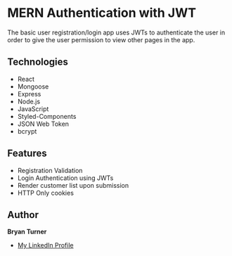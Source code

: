# MERN Authentication with JWT
The basic user registration/login app uses JWTs to authenticate the user in order to give the user permission to view other pages in the app. 

## Technologies
- React
- Mongoose
- Express
- Node.js
- JavaScript
- Styled-Components
- JSON Web Token
- bcrypt

## Features
- Registration Validation
- Login Authentication using JWTs
- Render customer list upon submission
- HTTP Only cookies

## Author
**Bryan Turner**
- [My LinkedIn Profile](https://www.linkedin.com/in/bryanturnerdev/)
